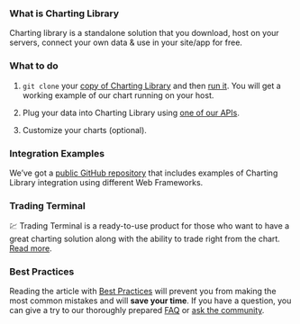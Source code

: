 ### What is Charting Library

Charting library is a standalone solution that you download, host on your servers, connect your own data & use in your site/app for free.

### What to do

1. `git clone` your [copy of Charting Library](https://github.com/tradingview/charting_library) and then [run it](Running-Your-Charting-Library). You will get a working example of our chart running on your host.

2. Plug your data into Charting Library using [one of our APIs](Connecting-Data).

3. Customize your charts (optional).

### Integration Examples

We’ve got a [public GitHub repository](https://github.com/tradingview/charting-library-examples) that includes examples of Charting Library integration using different Web Frameworks.

### Trading Terminal

:chart: Trading Terminal is a ready-to-use product for those who want to have a great charting solution along with the ability to trade right from the chart. [Read more](Trading-Terminal).

### Best Practices

Reading the article with [Best Practices](Best-Practices) will prevent you from making the most common mistakes and will **save your time**. If you have a question, you can give a try to our thoroughly prepared [FAQ](Frequently-Asked-Questions) or [ask the community](https://github.com/tradingview/charting_library/issues/).
